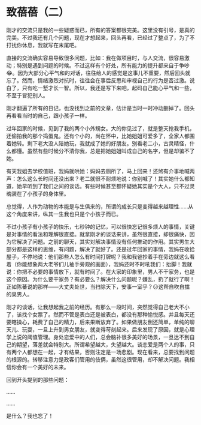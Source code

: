 # 致蓓蓓（二）

刚才的交流只是我的一些疑惑而已，所有的答案都很完美。这里没有引号，是真的完美。不过我还有几个问题，现在才想起来，回头再看，已经过了整点了，为了不打扰你休息，我就写在末尾吧。

直接的交流确实容易导致很多问题，比如：我在做项目时，与人交流，很容易激动；特别是遇到问题的时候。不过这样有个好处，所有能力的提升都来自于争吵😂。因为大部分心平气和的对话，往往给人的感觉是这事儿不重要，然后回头就忘了。然而，情绪激烈对抗时，往往会在事后反思和审视自己的行为是否过激。说白了，只有吃一堑才长一智。所以，我还是写下来吧，起码自己能心平气和一些，不至于冒犯别人。

刚才翻遍了所有的日记，也没找到之前的文章，估计是当时一时冲动删掉了。回头再看看当时的自己，跟小孩子一样。

过年回家的时候，见到了我的两个小外甥女。大的你见过了，就是整天抢我手机，还偷拍我的那个捣蛋鬼。还有个小的，尚在怀中，比她姐姐可爱多了，全家人都围着她转。剩下老大没人陪她玩，我就成了她的好朋友。别看老二小，古灵精怪，什么都懂。虽然有些时候分不清你我，总是把她姐姐叫成自己的名字，但是却骗不了她。

有天我姐去学校值班，我妈就哄她：妈妈去厕所了，马上回来！还煞有介事地喊两声：怎么这么长时间还没出来？老二就很不耐烦地说：你别喊了！其实她什么都知道，她早听到了我们之间的谈话。有些时候甚至都怀疑她其实是个大人，只不过灵魂装在了小孩子的身体里。

总觉得，人作为动物的本能是与生俱来的，所谓的成长只是变得越来越理性……从这个角度来讲，纵其一生我也只是个小孩子而已。

不过小孩子有小孩子的快乐，七秒钟的记忆，可以很快忘记很多烦人的事情，关键是对事情的看法和理解很直接。就拿刚才的谈话来讲，虽然很直接，却很痛快，因为它解决了问题。之前的聊天，其实对解决事情没有任何推动的作用。其实男生大部分都是这样的思维，有问题，解决了就好了。还是过年回家的事情，我妈在收拾屋子，不停地说：他们那些人怎么有时间打牌呢？我和我爸抄着手在旁边就这么看着（你能想象两大老爷们儿袖手旁观的画面），我妈还时不时吼我们：抬脚！我就说：你把不必要的事情放下，就有时间了。在大家的印象里，男人不干家务，也是这个原因。为什么要干家务？有必要么？解决什么问题呢？嫌乱，扔了就行了啊！正如陈蕃说的那样——大丈夫处世，当扫除天下，安事一室乎？😕这帮自吹自擂的臭男人。

刚才的谈话，让我想起我之前的经历。有那么一段时间，突然觉得自己老大不小了，该找个女票了。然而不管是表白还是被表白，都没有那种愉悦感。并且每天还要瞎操心，耗费了自己的精力，后来果断放弃了。如果做朋友倒还简单，单纯的聊天儿、玩耍，一旦上升到男女朋友，就变得苛刻起来。后来发现了原因，就是心理学上说的阈值管理。身处恋爱中的人们，总会脑补很多美好的场景，一旦达不到自己的期望，落差就会特别大。所谓希望越大，失望越大。谈恋爱是两个人的事，只有两个人都想在一起，才有结果，否则注定是一场悲剧。现在看来，总要找到问题的根源的。转移注意力是政客们管用的伎俩，虽然这很管用，却不解决问题。我相信你会有一个美好的未来。

回到开头提到的那些问题：

……

……

是什么？我也忘了！

